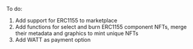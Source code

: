 To do:

1. Add support for ERC1155 to marketplace
2. Add functions for select and burn ERC1155 component NFTs, merge their metadata and graphics to mint unique NFTs
3. Add WATT as payment option
